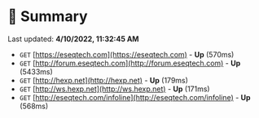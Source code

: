 # 📖 Summary
Last updated: **4/10/2022, 11:32:45 AM**

- `GET` [https://eseqtech.com](https://eseqtech.com) - **Up** (570ms)
- `GET` [http://forum.eseqtech.com](http://forum.eseqtech.com) - **Up** (5433ms)
- `GET` [http://hexp.net](http://hexp.net) - **Up** (179ms)
- `GET` [http://ws.hexp.net](http://ws.hexp.net) - **Up** (171ms)
- `GET` [http://eseqtech.com/infoline](http://eseqtech.com/infoline) - **Up** (568ms)
